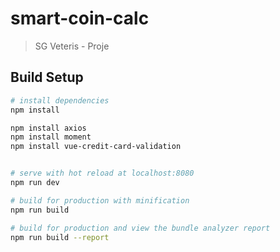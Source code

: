 # smart-coin-calc

> SG Veteris - Proje

## Build Setup

``` bash
# install dependencies
npm install

npm install axios
npm install moment
npm install vue-credit-card-validation


# serve with hot reload at localhost:8080
npm run dev

# build for production with minification
npm run build

# build for production and view the bundle analyzer report
npm run build --report
```


